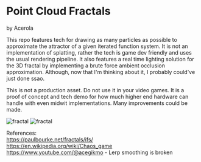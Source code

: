# Point Cloud Fractals

by Acerola

This repo features tech for drawing as many particles as possible to approximate the attractor of a given iterated function system. It is not an implementation of splatting, rather the tech is game dev friendly and uses the usual rendering pipeline. It also features a real time lighting solution for the 3D fractal by implementing a brute force ambient occlusion approximation. Although, now that I'm thinking about it, I probably could've just done ssao.

This is not a production asset. Do not use it in your video games. It is a proof of concept and tech demo for how much higher end hardware can handle with even midwit implementations. Many improvements could be made.



![fractal](./Examples/flagship.png)
![fractal](./Examples/f17.png)

References: <br>
https://paulbourke.net/fractals/ifs/
https://en.wikipedia.org/wiki/Chaos_game
https://www.youtube.com/@acegikmo - Lerp smoothing is broken